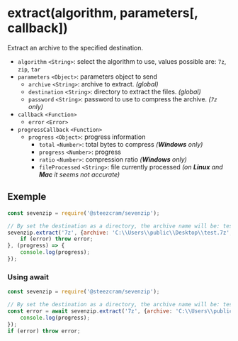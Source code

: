 # extract(algorithm, parameters[, callback])

Extract an archive to the specified destination.

- `algorithm` `<String>`: select the algorithm to use, values possible are: `7z`, `zip`, `tar`
- `parameters` `<Object>`: parameters object to send
    - `archive` `<String>`: archive to extract. _(global)_
    - `destination` `<String>`: directory to extract the files. _(global)_
    - `password` `<String>`: password to use to compress the archive. _(`7z` only)_
- `callback` `<Function>`
    - `error` `<Error>`
- `progressCallback` `<Function>`
    - `progress` `<Object>`: progress information
        - `total` `<Number>`: total bytes to compress _(**Windows** only)_
        - `progress` `<Number>`: progress
        - `ratio` `<Number>`: compression ratio _(**Windows** only)_
        - `fileProcessed` `<String>`: file currently processed _(on **Linux** and **Mac** it seems not accurate)_

## Exemple
```js
const sevenzip = require('@steezcram/sevenzip');

// By set the destination as a directory, the archive name will be: test.7z
sevenzip.extract('7z', {archive: 'C:\\Users\\public\\Desktop\\test.7z', destination: 'C:\\Users\\tcroi\\Desktop\\test'}, (error) => {
    if (error) throw error;
}, (progress) => {
    console.log(progress);
});
```

### Using await
```js
const sevenzip = require('@steezcram/sevenzip');

// By set the destination as a directory, the archive name will be: test.7z
const error = await sevenzip.extract('7z', {archive: 'C:\\Users\\public\\Desktop\\test.7z', destination: 'C:\\Users\\tcroi\\Desktop\\test'}, null, (progress) => {
    console.log(progress);
});
if (error) throw error;
```

